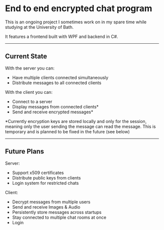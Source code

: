 # End to end encrypted chat program
This is an ongoing project I sometimes work on in my spare time while studying at the University of Bath.

It features a frontend built with WPF and backend in C#. 
<hr></hr>

## Current State
With the server you can:
* Have multiple clients connected simultaneously
* Distribute messages to all connected clients

With the client you can:
* Connect to a server
* Display messages from connected clients*
* Send and receive encrypted messages*

*Currently encryption keys are stored locally and only for the session, meaning only the user sending the message can read the message. This is temporary and is planned to be fixed in the future (see below)
<hr></hr>

## Future Plans 
Server:
* Support x509 certificates
* Distribute public keys from clients
* Login system for restricted chats

Client:
* Decrypt messages from multiple users
* Send and receive Images & Audio 
* Persistently store messages across startups
* Stay connected to multiple chat rooms at once
* Login
